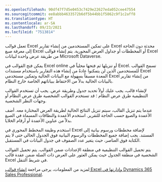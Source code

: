 ```yaml
---
ms.openlocfilehash: 90df47f7d5e0453c7429e22627eda052cee47554
ms.sourcegitcommit: ee8abbb4633572b6df5b44bb1f5862c9f1c2aff8
ms.translationtype: HT
ms.contentlocale: ar-SA
ms.lasthandoff: 09/23/2021
ms.locfileid: "7513814"
---
```

تعمل قوالب Excel على تمكين المستخدمين من إنشاء تقارير Excel محدثة دون الحاجة إلى معرفة صيغ Excel أو المخططات أو جداول العرض المحورية. يتم إنشاء قوالب Excel من طريقة عرض واحدة لبيانات Microsoft Dataverse.

يمكن فتح القوالب في Excel online أو تنزيلها ثم فتحها محلياً في Excel. تسمح القوالب للمستخدمين الذين لن يتمكنوا عادةً من إنشاء هذه التقارير باستخدام مستندات Excel المعدة مسبقاً بسهولة مع البيانات الحالية وتمكين مستخدمي Excel من إنشاء تقارير بالبيانات الحالية بدلاً من الاحتفاظ ببياناتهم الخاصة خارج النظام.

لإنشاء قالب، يجب عليك أولاً تحديد جدول وطريقة عرض. يجب أن تستخدم القوالب التنظيمية طرق عرض النظام ؛ قد تستخدم القوالب الشخصية طرق عرض النظام أو وجهات النظر الشخصية.

عندما يتم تنزيل القالب، سيتم تنزيل النتائج الحالية لطريقة العرض المختارة معه. أضف الأعمدة والصيغ حسب الحاجة للتقرير. استخدم الأعمدة والنطاقات المسماة في الصيغ بدلاً من عناوين الأعمدة أو أرقام الخلايا.

استخدم وظيفة المخطط المحوري في Excel لإضافة مخططات ورسوم بيانية إلى المستند. يجب إضافة جميع المخططات والرسوم البيانية فوق الجدول الحالي حتى لا يتم الكتابة فوق العناصر، حيث يتغير عدد الصفوف في جدول البيانات في المستقبل.

يتم تحميل القوالب التنظيمية في منطقة الإعدادات ضمن القوالب. يتم تحميل القوالب الشخصية في منطقة الجدول حيث يمكن العثور على العرض ذات الصلة ضمن عقدة قالب Excel في شريط التنقل.

لمزيد من المعلومات، يرجى مراجعة [إنشاء قوالب Excel وإدارتها في Dynamics 365 Sales Professional](/dynamics365/customer-engagement/sales-professional/manage-excel-templates). 
